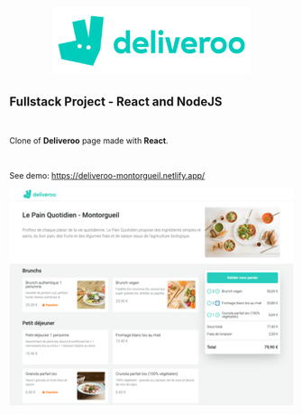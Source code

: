<h1 align="center">
	<img
		width="350"
		alt="deliveroo"
		src="https://github.com/mBrochot/Deliveroo---Frontend-/raw/master/src/images/Deliveroo_logo.svg.png">
</h1>

## Fullstack Project - React and NodeJS

<br/>

Clone of **Deliveroo** page made with **React**.

<br/>

See demo: https://deliveroo-montorgueil.netlify.app/

<p align="center">
   <img
		width="600"
		alt="capture"
		src="https://github.com/mBrochot/Deliveroo---Frontend-/blob/master/preview/capture-deliveroo.png">
</p>
